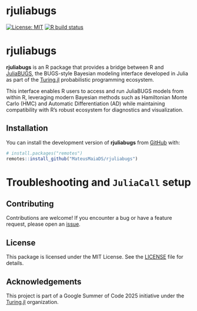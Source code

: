 rjuliabugs
================

<!-- badges: start -->

[![License:
MIT](https://img.shields.io/badge/license-MIT-blue.svg)](https://opensource.org/licenses/MIT)
[![R build
status](https://github.com/MateusMaiaDS/rjuliabugs/actions/workflows/R-CMD-check.yaml/badge.svg)](https://github.com/MateusMaiaDS/rjuliabugs/actions)
<!-- [![CRAN status](https://www.r-pkg.org/badges/version/rjuliabugs)](https://CRAN.R-project.org/package=rjuliabugs) -->
<!-- badges: end -->

# rjuliabugs

**rjuliabugs** is an R package that provides a bridge between R and
[JuliaBUGS](https://turing.ml/dev/), the BUGS-style Bayesian modeling
interface developed in Julia as part of the
[Turing.jl](https://turing.ml/dev/) probabilistic programming ecosystem.

This interface enables R users to access and run JuliaBUGS models from
within R, leveraging modern Bayesian methods such as Hamiltonian Monte
Carlo (HMC) and Automatic Differentiation (AD) while maintaining
compatibility with R’s robust ecosystem for diagnostics and
visualization.

## Installation

You can install the development version of **rjuliabugs** from
[GitHub](https://github.com/MateusMaiaDS/rjuliabugs) with:

``` r
# install.packages("remotes")
remotes::install_github("MateusMaiaDS/rjuliabugs")
```

# Troubleshooting and `JuliaCall` setup

## Contributing

Contributions are welcome! If you encounter a bug or have a feature
request, please open an
[issue](https://github.com/MateusMaiaDS/rjuliabugs/issues).

## License

This package is licensed under the MIT License. See the
[LICENSE](LICENSE) file for details.

## Acknowledgements

This project is part of a Google Summer of Code 2025 initiative under
the [Turing.jl](https://turing.ml/dev/) organization.
